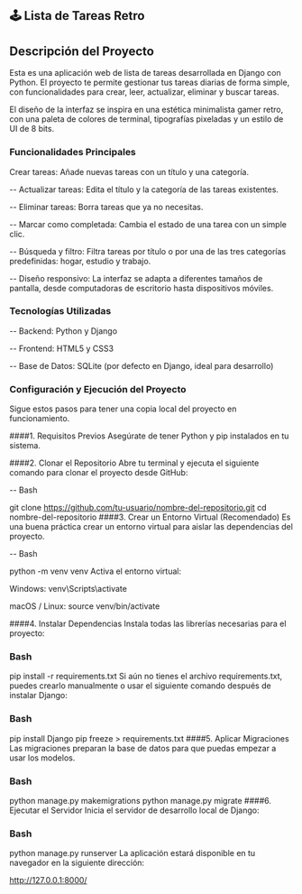 ## 🕹️ Lista de Tareas Retro
## Descripción del Proyecto

Esta es una aplicación web de lista de tareas desarrollada en Django con Python. El proyecto te permite gestionar tus tareas diarias de forma simple, con funcionalidades para crear, leer, actualizar, eliminar y buscar tareas.

El diseño de la interfaz se inspira en una estética minimalista gamer retro, con una paleta de colores de terminal, tipografías pixeladas y un estilo de UI de 8 bits.

### Funcionalidades Principales
Crear tareas: Añade nuevas tareas con un título y una categoría.

-- Actualizar tareas: Edita el título y la categoría de las tareas existentes.

-- Eliminar tareas: Borra tareas que ya no necesitas.

-- Marcar como completada: Cambia el estado de una tarea con un simple clic.

-- Búsqueda y filtro: Filtra tareas por título o por una de las tres categorías predefinidas: hogar, estudio y trabajo.

--  Diseño responsivo: La interfaz se adapta a diferentes tamaños de pantalla, desde computadoras de escritorio hasta dispositivos móviles.

### Tecnologías Utilizadas
-- Backend: Python y Django

-- Frontend: HTML5 y CSS3

-- Base de Datos: SQLite (por defecto en Django, ideal para desarrollo)

### Configuración y Ejecución del Proyecto
Sigue estos pasos para tener una copia local del proyecto en funcionamiento.

####1. Requisitos Previos
Asegúrate de tener Python y pip instalados en tu sistema.

####2. Clonar el Repositorio
Abre tu terminal y ejecuta el siguiente comando para clonar el proyecto desde GitHub:

-- Bash

git clone https://github.com/tu-usuario/nombre-del-repositorio.git
cd nombre-del-repositorio
####3. Crear un Entorno Virtual (Recomendado)
Es una buena práctica crear un entorno virtual para aislar las dependencias del proyecto.

-- Bash

python -m venv venv
Activa el entorno virtual:

Windows: venv\Scripts\activate

macOS / Linux: source venv/bin/activate

####4. Instalar Dependencias
Instala todas las librerías necesarias para el proyecto:

### Bash

pip install -r requirements.txt
Si aún no tienes el archivo requirements.txt, puedes crearlo manualmente o usar el siguiente comando después de instalar Django:

### Bash

pip install Django
pip freeze > requirements.txt
####5. Aplicar Migraciones
Las migraciones preparan la base de datos para que puedas empezar a usar los modelos.

### Bash

python manage.py makemigrations
python manage.py migrate
####6. Ejecutar el Servidor
Inicia el servidor de desarrollo local de Django:

### Bash

python manage.py runserver
La aplicación estará disponible en tu navegador en la siguiente dirección:

http://127.0.0.1:8000/
